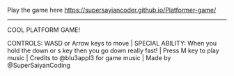 Play the game here https://supersayiancoder.github.io/Platformer-game/
_________________________________________________________________________

COOL PLATFORM GAME!

CONTROLS: WASD or Arrow keys to move  |  SPECIAL ABILITY: When you hold the down or s key then you go down really fast!  |  Press M key to play music  |  Credits to @blu3appl3 for game music  |  Made by @SuperSaiyanCoding

